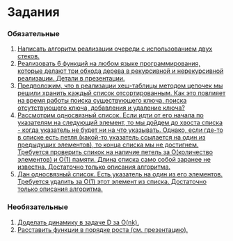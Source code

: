 # Задания

### Обязательные

1. [Написать алгоритм реализации очереди с использованием двух стеков.](queue/)
2. [Реализовать 6 функций на любом языке программирования, которые делают три обхода дерева в рекурсивной и нерекурсивной реализации. Детали в презентации.](traversals/)
3. [Предположим, что в реализации хеш-таблицы методом цепочек мы решили хранить каждый список отсортированным. Как это повлияет на время работы поиска существующего ключа, поиска отсутствующего ключа, добавления и удаление ключа?](hash-table/)
4. [Рассмотрим односвязный список. Если идти от его начала по указателям на следующий элемент, то мы дойдем до хвоста списка - когда указатель не будет ни на что указывать. Однако, если где-то в списке есть петля (какой-то указатель ссылается на один из  предыдущих элементов), то конца списка мы не достигнем. Требуется проверить спикок на наличие петель за О(количество элементов) и О(1) памяти. Длина списка само собой заранее не известна. Достаточно только описания алгоритма.](list-cycle/)
5. [Дан односвязный список. Есть указатель на один из его элементов. Требуется удалить за О(1)  этот элемент из списка. Достаточно только описания алгоритма.](list-delete-node/)

### Необязательные

1. [Доделать динамику в задаче D за O(nk).](D-solution/)
2. [Расставить функции в порядке роста (см. презентацию).](comlexity-function/)